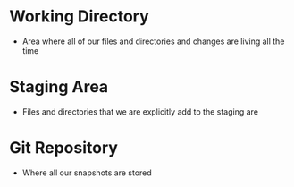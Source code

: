 # Working Directory
- Area where all of our files and directories and changes are living all the time

# Staging Area
- Files and directories that we are explicitly add to the staging are

# Git Repository
- Where all our snapshots are stored